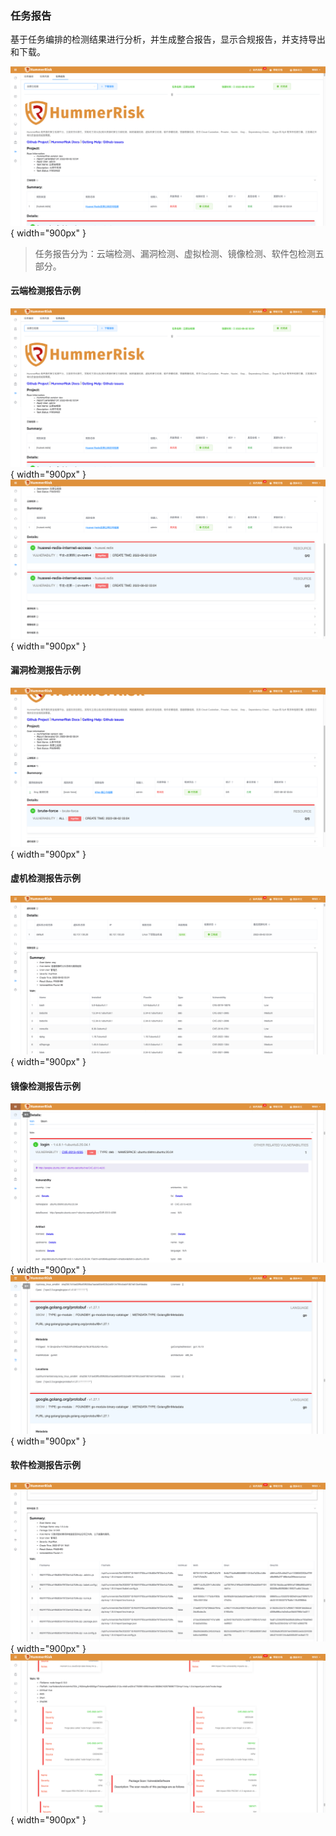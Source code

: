 ### 任务报告

基于任务编排的检测结果进行分析，并生成整合报告，显示合规报告，并支持导出和下载。

![任务报告](../img/user/task2.png){ width="900px" }

> 任务报告分为：云端检测、漏洞检测、虚拟检测、镜像检测、软件包检测五部分。

#### 云端检测报告示例

![任务报告](../img/user/task2.png){ width="900px" }
![任务报告](../img/user/task3.png){ width="900px" }

#### 漏洞检测报告示例

![任务报告](../img/user/task4.png){ width="900px" }

#### 虚机检测报告示例

![任务报告](../img/user/task5.png){ width="900px" }

#### 镜像检测报告示例

![任务报告](../img/user/task6.png){ width="900px" }
![任务报告](../img/user/task7.png){ width="900px" }

#### 软件检测报告示例

![任务报告](../img/user/task8.png){ width="900px" }
![任务报告](../img/user/task9.png){ width="900px" }
